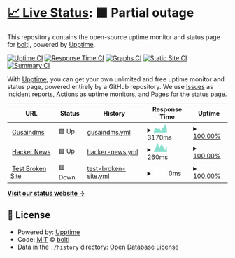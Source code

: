 # [📈 Live Status](https://status.gusaindms.com): <!--live status--> **🟧 Partial outage**

This repository contains the open-source uptime monitor and status page for [boltj](https://status.gusaindms.com), powered by [Upptime](https://github.com/upptime/upptime).

[![Uptime CI](https://github.com/boltj/status/workflows/Uptime%20CI/badge.svg)](https://github.com/boltj/status/actions?query=workflow%3A%22Uptime+CI%22)
[![Response Time CI](https://github.com/boltj/status/workflows/Response%20Time%20CI/badge.svg)](https://github.com/boltj/status/actions?query=workflow%3A%22Response+Time+CI%22)
[![Graphs CI](https://github.com/boltj/status/workflows/Graphs%20CI/badge.svg)](https://github.com/boltj/status/actions?query=workflow%3A%22Graphs+CI%22)
[![Static Site CI](https://github.com/boltj/status/workflows/Static%20Site%20CI/badge.svg)](https://github.com/boltj/status/actions?query=workflow%3A%22Static+Site+CI%22)
[![Summary CI](https://github.com/boltj/status/workflows/Summary%20CI/badge.svg)](https://github.com/boltj/status/actions?query=workflow%3A%22Summary+CI%22)

With [Upptime](https://upptime.js.org), you can get your own unlimited and free uptime monitor and status page, powered entirely by a GitHub repository. We use [Issues](https://github.com/boltj/status/issues) as incident reports, [Actions](https://github.com/boltj/status/actions) as uptime monitors, and [Pages](https://status.gusaindms.com) for the status page.

<!--start: status pages-->
<!-- This summary is generated by Upptime (https://github.com/upptime/upptime) -->
<!-- Do not edit this manually, your changes will be overwritten -->
<!-- prettier-ignore -->
| URL | Status | History | Response Time | Uptime |
| --- | ------ | ------- | ------------- | ------ |
| <img alt="" src="https://favicons.githubusercontent.com/www.gusaindms.com" height="13"> [Gusaindms](https://www.gusaindms.com) | 🟩 Up | [gusaindms.yml](https://github.com/boltj/status/commits/HEAD/history/gusaindms.yml) | <details><summary><img alt="Response time graph" src="./graphs/gusaindms/response-time-week.png" height="20"> 3170ms</summary><br><a href="https://status.gusaindms.com/history/gusaindms"><img alt="Response time 3111" src="https://img.shields.io/endpoint?url=https%3A%2F%2Fraw.githubusercontent.com%2Fboltj%2Fstatus%2FHEAD%2Fapi%2Fgusaindms%2Fresponse-time.json"></a><br><a href="https://status.gusaindms.com/history/gusaindms"><img alt="24-hour response time 2298" src="https://img.shields.io/endpoint?url=https%3A%2F%2Fraw.githubusercontent.com%2Fboltj%2Fstatus%2FHEAD%2Fapi%2Fgusaindms%2Fresponse-time-day.json"></a><br><a href="https://status.gusaindms.com/history/gusaindms"><img alt="7-day response time 3170" src="https://img.shields.io/endpoint?url=https%3A%2F%2Fraw.githubusercontent.com%2Fboltj%2Fstatus%2FHEAD%2Fapi%2Fgusaindms%2Fresponse-time-week.json"></a><br><a href="https://status.gusaindms.com/history/gusaindms"><img alt="30-day response time 3111" src="https://img.shields.io/endpoint?url=https%3A%2F%2Fraw.githubusercontent.com%2Fboltj%2Fstatus%2FHEAD%2Fapi%2Fgusaindms%2Fresponse-time-month.json"></a><br><a href="https://status.gusaindms.com/history/gusaindms"><img alt="1-year response time 3111" src="https://img.shields.io/endpoint?url=https%3A%2F%2Fraw.githubusercontent.com%2Fboltj%2Fstatus%2FHEAD%2Fapi%2Fgusaindms%2Fresponse-time-year.json"></a></details> | <details><summary><a href="https://status.gusaindms.com/history/gusaindms">100.00%</a></summary><a href="https://status.gusaindms.com/history/gusaindms"><img alt="All-time uptime 99.68%" src="https://img.shields.io/endpoint?url=https%3A%2F%2Fraw.githubusercontent.com%2Fboltj%2Fstatus%2FHEAD%2Fapi%2Fgusaindms%2Fuptime.json"></a><br><a href="https://status.gusaindms.com/history/gusaindms"><img alt="24-hour uptime 100.00%" src="https://img.shields.io/endpoint?url=https%3A%2F%2Fraw.githubusercontent.com%2Fboltj%2Fstatus%2FHEAD%2Fapi%2Fgusaindms%2Fuptime-day.json"></a><br><a href="https://status.gusaindms.com/history/gusaindms"><img alt="7-day uptime 100.00%" src="https://img.shields.io/endpoint?url=https%3A%2F%2Fraw.githubusercontent.com%2Fboltj%2Fstatus%2FHEAD%2Fapi%2Fgusaindms%2Fuptime-week.json"></a><br><a href="https://status.gusaindms.com/history/gusaindms"><img alt="30-day uptime 99.68%" src="https://img.shields.io/endpoint?url=https%3A%2F%2Fraw.githubusercontent.com%2Fboltj%2Fstatus%2FHEAD%2Fapi%2Fgusaindms%2Fuptime-month.json"></a><br><a href="https://status.gusaindms.com/history/gusaindms"><img alt="1-year uptime 99.68%" src="https://img.shields.io/endpoint?url=https%3A%2F%2Fraw.githubusercontent.com%2Fboltj%2Fstatus%2FHEAD%2Fapi%2Fgusaindms%2Fuptime-year.json"></a></details>
| <img alt="" src="https://favicons.githubusercontent.com/news.ycombinator.com" height="13"> [Hacker News](https://news.ycombinator.com) | 🟩 Up | [hacker-news.yml](https://github.com/boltj/status/commits/HEAD/history/hacker-news.yml) | <details><summary><img alt="Response time graph" src="./graphs/hacker-news/response-time-week.png" height="20"> 260ms</summary><br><a href="https://status.gusaindms.com/history/hacker-news"><img alt="Response time 305" src="https://img.shields.io/endpoint?url=https%3A%2F%2Fraw.githubusercontent.com%2Fboltj%2Fstatus%2FHEAD%2Fapi%2Fhacker-news%2Fresponse-time.json"></a><br><a href="https://status.gusaindms.com/history/hacker-news"><img alt="24-hour response time 268" src="https://img.shields.io/endpoint?url=https%3A%2F%2Fraw.githubusercontent.com%2Fboltj%2Fstatus%2FHEAD%2Fapi%2Fhacker-news%2Fresponse-time-day.json"></a><br><a href="https://status.gusaindms.com/history/hacker-news"><img alt="7-day response time 260" src="https://img.shields.io/endpoint?url=https%3A%2F%2Fraw.githubusercontent.com%2Fboltj%2Fstatus%2FHEAD%2Fapi%2Fhacker-news%2Fresponse-time-week.json"></a><br><a href="https://status.gusaindms.com/history/hacker-news"><img alt="30-day response time 305" src="https://img.shields.io/endpoint?url=https%3A%2F%2Fraw.githubusercontent.com%2Fboltj%2Fstatus%2FHEAD%2Fapi%2Fhacker-news%2Fresponse-time-month.json"></a><br><a href="https://status.gusaindms.com/history/hacker-news"><img alt="1-year response time 305" src="https://img.shields.io/endpoint?url=https%3A%2F%2Fraw.githubusercontent.com%2Fboltj%2Fstatus%2FHEAD%2Fapi%2Fhacker-news%2Fresponse-time-year.json"></a></details> | <details><summary><a href="https://status.gusaindms.com/history/hacker-news">100.00%</a></summary><a href="https://status.gusaindms.com/history/hacker-news"><img alt="All-time uptime 100.00%" src="https://img.shields.io/endpoint?url=https%3A%2F%2Fraw.githubusercontent.com%2Fboltj%2Fstatus%2FHEAD%2Fapi%2Fhacker-news%2Fuptime.json"></a><br><a href="https://status.gusaindms.com/history/hacker-news"><img alt="24-hour uptime 100.00%" src="https://img.shields.io/endpoint?url=https%3A%2F%2Fraw.githubusercontent.com%2Fboltj%2Fstatus%2FHEAD%2Fapi%2Fhacker-news%2Fuptime-day.json"></a><br><a href="https://status.gusaindms.com/history/hacker-news"><img alt="7-day uptime 100.00%" src="https://img.shields.io/endpoint?url=https%3A%2F%2Fraw.githubusercontent.com%2Fboltj%2Fstatus%2FHEAD%2Fapi%2Fhacker-news%2Fuptime-week.json"></a><br><a href="https://status.gusaindms.com/history/hacker-news"><img alt="30-day uptime 100.00%" src="https://img.shields.io/endpoint?url=https%3A%2F%2Fraw.githubusercontent.com%2Fboltj%2Fstatus%2FHEAD%2Fapi%2Fhacker-news%2Fuptime-month.json"></a><br><a href="https://status.gusaindms.com/history/hacker-news"><img alt="1-year uptime 100.00%" src="https://img.shields.io/endpoint?url=https%3A%2F%2Fraw.githubusercontent.com%2Fboltj%2Fstatus%2FHEAD%2Fapi%2Fhacker-news%2Fuptime-year.json"></a></details>
| <img alt="" src="https://favicons.githubusercontent.com/thissitedoesnotexist.koj.co" height="13"> [Test Broken Site](https://thissitedoesnotexist.koj.co) | 🟥 Down | [test-broken-site.yml](https://github.com/boltj/status/commits/HEAD/history/test-broken-site.yml) | <details><summary><img alt="Response time graph" src="./graphs/test-broken-site/response-time-week.png" height="20"> 0ms</summary><br><a href="https://status.gusaindms.com/history/test-broken-site"><img alt="Response time 0" src="https://img.shields.io/endpoint?url=https%3A%2F%2Fraw.githubusercontent.com%2Fboltj%2Fstatus%2FHEAD%2Fapi%2Ftest-broken-site%2Fresponse-time.json"></a><br><a href="https://status.gusaindms.com/history/test-broken-site"><img alt="24-hour response time 0" src="https://img.shields.io/endpoint?url=https%3A%2F%2Fraw.githubusercontent.com%2Fboltj%2Fstatus%2FHEAD%2Fapi%2Ftest-broken-site%2Fresponse-time-day.json"></a><br><a href="https://status.gusaindms.com/history/test-broken-site"><img alt="7-day response time 0" src="https://img.shields.io/endpoint?url=https%3A%2F%2Fraw.githubusercontent.com%2Fboltj%2Fstatus%2FHEAD%2Fapi%2Ftest-broken-site%2Fresponse-time-week.json"></a><br><a href="https://status.gusaindms.com/history/test-broken-site"><img alt="30-day response time 0" src="https://img.shields.io/endpoint?url=https%3A%2F%2Fraw.githubusercontent.com%2Fboltj%2Fstatus%2FHEAD%2Fapi%2Ftest-broken-site%2Fresponse-time-month.json"></a><br><a href="https://status.gusaindms.com/history/test-broken-site"><img alt="1-year response time 0" src="https://img.shields.io/endpoint?url=https%3A%2F%2Fraw.githubusercontent.com%2Fboltj%2Fstatus%2FHEAD%2Fapi%2Ftest-broken-site%2Fresponse-time-year.json"></a></details> | <details><summary><a href="https://status.gusaindms.com/history/test-broken-site">100.00%</a></summary><a href="https://status.gusaindms.com/history/test-broken-site"><img alt="All-time uptime 100.00%" src="https://img.shields.io/endpoint?url=https%3A%2F%2Fraw.githubusercontent.com%2Fboltj%2Fstatus%2FHEAD%2Fapi%2Ftest-broken-site%2Fuptime.json"></a><br><a href="https://status.gusaindms.com/history/test-broken-site"><img alt="24-hour uptime 100.00%" src="https://img.shields.io/endpoint?url=https%3A%2F%2Fraw.githubusercontent.com%2Fboltj%2Fstatus%2FHEAD%2Fapi%2Ftest-broken-site%2Fuptime-day.json"></a><br><a href="https://status.gusaindms.com/history/test-broken-site"><img alt="7-day uptime 100.00%" src="https://img.shields.io/endpoint?url=https%3A%2F%2Fraw.githubusercontent.com%2Fboltj%2Fstatus%2FHEAD%2Fapi%2Ftest-broken-site%2Fuptime-week.json"></a><br><a href="https://status.gusaindms.com/history/test-broken-site"><img alt="30-day uptime 100.00%" src="https://img.shields.io/endpoint?url=https%3A%2F%2Fraw.githubusercontent.com%2Fboltj%2Fstatus%2FHEAD%2Fapi%2Ftest-broken-site%2Fuptime-month.json"></a><br><a href="https://status.gusaindms.com/history/test-broken-site"><img alt="1-year uptime 100.00%" src="https://img.shields.io/endpoint?url=https%3A%2F%2Fraw.githubusercontent.com%2Fboltj%2Fstatus%2FHEAD%2Fapi%2Ftest-broken-site%2Fuptime-year.json"></a></details>

<!--end: status pages-->

[**Visit our status website →**](https://status.gusaindms.com)

## 📄 License

- Powered by: [Upptime](https://github.com/upptime/upptime)
- Code: [MIT](./LICENSE) © [boltj](https://status.gusaindms.com)
- Data in the `./history` directory: [Open Database License](https://opendatacommons.org/licenses/odbl/1-0/)
